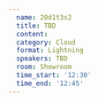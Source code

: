 ```yaml
---
  name: 20d1t3s2
  title: TBD
  content:
  category: Cloud
  format: Lightning
  speakers: TBD
  room: Showroom
  time_start: '12:30'
  time_end: '12:45'
---
```


